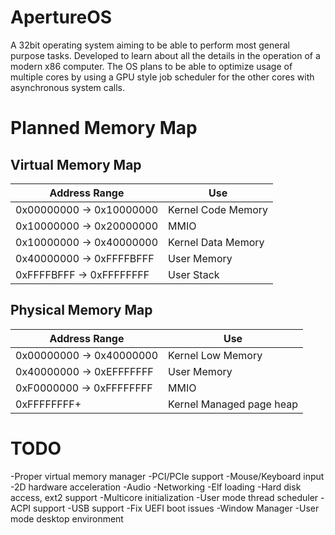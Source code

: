 # ApertureOS
A 32bit operating system aiming to be able to perform most general purpose tasks. Developed to learn about all the details in the operation of a modern x86 computer. The OS plans to be able to optimize usage of multiple cores by using a GPU style job scheduler for the other cores with asynchronous system calls.

# Planned Memory Map
## Virtual Memory Map

Address Range            | Use
------------------------ | ---------------------
0x00000000 -> 0x10000000 | Kernel Code Memory
0x10000000 -> 0x20000000 | MMIO
0x10000000 -> 0x40000000 | Kernel Data Memory
0x40000000 -> 0xFFFFBFFF | User Memory
0xFFFFBFFF -> 0xFFFFFFFF | User Stack

## Physical Memory Map

Address Range            | Use
------------------------ | ------------------------
0x00000000 -> 0x40000000 | Kernel Low Memory
0x40000000 -> 0xEFFFFFFF | User Memory
0xF0000000 -> 0xFFFFFFFF | MMIO
0xFFFFFFFF+              | Kernel Managed page heap

# TODO
-Proper virtual memory manager
-PCI/PCIe support
-Mouse/Keyboard input
-2D hardware acceleration
-Audio
-Networking
-Elf loading
-Hard disk access, ext2 support
-Multicore initialization
-User mode thread scheduler
-ACPI support
-USB support
-Fix UEFI boot issues
-Window Manager
-User mode desktop environment

